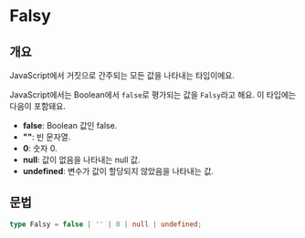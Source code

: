 # Falsy

## 개요

JavaScript에서 거짓으로 간주되는 모든 값을 나타내는 타입이에요.

JavaScript에서는 Boolean에서 `false`로 평가되는 값을 `Falsy`라고 해요. 이 타입에는 다음이 포함돼요.

- **false**: Boolean 값인 false.
- **""**: 빈 문자열.
- **0**: 숫자 0.
- **null**: 값이 없음을 나타내는 null 값.
- **undefined**: 변수가 값이 할당되지 않았음을 나타내는 값.

## 문법

```ts
type Falsy = false | '' | 0 | null | undefined;
```
